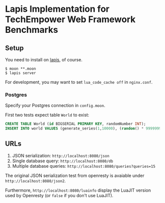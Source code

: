 # Lapis Implementation for TechEmpower Web Framework Benchmarks

## Setup

You need to install on [lapis](http://leafo.net/lapis/), of course.

```shell
$ moon **.moon
$ lapis server
```

For development, you may want to set `lua_code_cache off` in `nginx.conf`.

### Postgres

Specify your Postgres connection in `config.moon`.

First two tests expect table `World` to exist:

```sql
CREATE TABLE World (id BIGSERIAL PRIMARY KEY, randomNumber INT);
INSERT INTO world VALUES (generate_series(1,10000), (random() * 99999999)::INTEGER);
```

## URLs

1. JSON serialization: `http://localhost:8080/json`
2. Single database query: `http://localhost:8080/db`
3. Multiple database queries: `http://localhost:8080/queries?queries=15`

The original JSON serialization test from openresty is avaiable under `http://localhost:8080/json2`.

Furthermore, `http://localhost:8080/luainfo` display the LuaJIT version used by Openresty (or `false` if you don't use LuaJIT).
